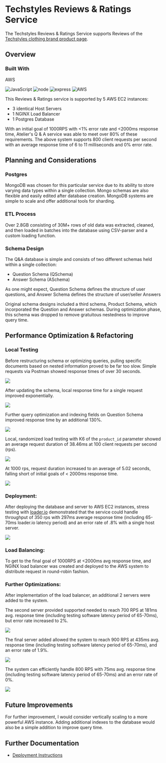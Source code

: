 # Techstyles Reviews & Ratings Service

The Techstyles Reviews & Ratings Service supports Reviews of the [Techstyles clothing brand product page](https://github.com/KFEC/TechStyles).

## Overview

### Built With
AWS

![JavaScript](https://img.shields.io/badge/javascript-%23323330.svg?style=for-the-badge&logo=javascript&logoColor=%23F7DF1E)
![node](https://img.shields.io/badge/Node.js-43853D?style=for-the-badge&logo=node.js&logoColor=white)
![express](https://img.shields.io/badge/Express.js-000000?style=for-the-badge&logo=express&logoColor=white)
![AWS](https://img.shields.io/badge/AWS-%23FF9900.svg?style=for-the-badge&logo=amazon-aws&logoColor=white)

This Reviews & Ratings service is supported by 5 AWS EC2 instances:
- 3 identical Host Servers
- 1 NGINX Load Balancer
- 1 Postgres Database

With an initial goal of 1000RPS with <1% error rate and <2000ms response time, Atelier's Q & A service was able to meet over 80% of these requirements. The above system supports 800 client requests per second with an average response time of 6 to 11 milliseconds and 0% error rate.


## Planning and Considerations

### Postgres

MongoDB was chosen for this particular service due to its ability to store varying data types within a single collection. Mongo schemas are also flexible and easily edited after database creation. MongoDB systems are simple to scale and offer additional tools for sharding.

### ETL Process

Over 2.8GB consisting of 30M+ rows of old data was extracted, cleaned, and then loaded in batches into the database using CSV-parser and a custom loading function.

### Schema Design

The Q&A database is simple and consists of two different schemas held within a single collection:
* Question Schema (QSchema)
* Answer Schema (ASchema)

As one might expect, Question Schema defines the structure of user questions, and Answer Schema defines the structure of user/seller Answers

Original schema designs included a third schema, Product Schema, which incorporated the Question and Answer schemas. During optimization phase, this schema was dropped to remove gratuitous nestedness to improve query time.


## Performance Optimization & Refactoring

### Local Testing

Before restructuring schema or optimizing queries, pulling specific documents based on nested information proved to be far too slow. Simple requests via Postman showed response times of over 30 seconds.

![](/imgs/Postman1.png)

After updating the schema, local response time for a single request improved exponentially.

![](/imgs/Postman2.png)

Further query optimization and indexing fields on Question Schema improved response time by an additional 130%.

![](/imgs/Postman3.png)

Local, randomized load testing with K6 of the `product_id` parameter showed an average request duration of 38.46ms at 100 client requests per second (rps).

![](/imgs/K61.png)

At 1000 rps, request duration increased to an average of 5.02 seconds, falling short of initial goals of < 2000ms response time.

![](/imgs/100RPSk6.png)

### Deployment:

After deploying the database and server to AWS EC2 instances, stress testing with [loader.io](loader.io) demonstrated that the service could handle throughput of 350 rps with 297ms average response time (including 65-70ms loader.io latency period) and an error rate of .8% with a single host server.

![](/imgs/k62.png)


### Load Balancing:

To get to the final goal of 1000RPS at <2000ms avg response time, and NGINX load balancer was created and deployed to the AWS system to distribute request in round-robin fashion.

### Further Optimizations:

After implementation of the load balancer, an additional 2 servers were added to the system.

The second server provided supported needed to reach 700 RPS at 181ms avg. response time (including testing software latency period of 65-70ms), but error rate increased to 2%.

![](/imgs/K63.png)

The final server added allowed the system to reach 900 RPS at 435ms avg. response time (including testing software latency period of 65-70ms), and an error rate of 1.9%.

![](/imgs/k64.png)

The system can efficiently handle 800 RPS with 75ms avg. response time (including testing software latency period of 65-70ms) and an error rate of 0%.

![](/imgs/k65.png)

## Future Improvements

For further improvement, I would consider vertically scaling to a more powerful AWS instance. Adding additional indexes to the database would also be a simple addition to improve query time.

## Further Documentation

- [Deployment Instructions](/Deployment-Instructions.md)
